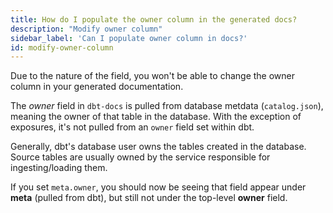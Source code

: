 ```yaml
---
title: How do I populate the owner column in the generated docs?
description: "Modify owner column"
sidebar_label: 'Can I populate owner column in docs?'
id: modify-owner-column
---
```



Due to the nature of the field, you won't be able to change the owner column in your generated documentation. 
 
The _owner_ field in `dbt-docs` is pulled from database metdata (`catalog.json`), meaning the owner of that table in the database. With the exception of exposures, it's not pulled from an `owner` field set within dbt.
 
Generally, dbt's database user owns the tables created in the database. Source tables are usually owned by the service responsible for ingesting/loading them. 
 
If you set `meta.owner`, you should now be seeing that field appear under **meta** (pulled from dbt), but still not under the top-level **owner** field.
